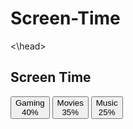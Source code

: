# Screen-Time
<!doctype htm>
<html>
<link rel="stylesheet" href= "style.css">
<\head>
<body>
<h2> Screen Time </h2>
<div>
<button>
Gaming <br> 40%
</button>
<button>
Movies <br> 35%
</button>
<button>
Music <br> 25%
</button>
</div>
</body>
</html>
